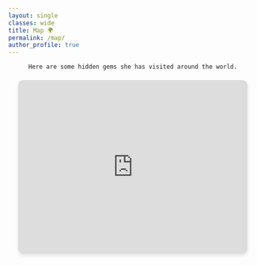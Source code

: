 ```yaml
---
layout: single
classes: wide
title: Map 🌍
permalink: /map/
author_profile: true
---
```



<div style="text-align: center; font-family: Arial, font-size: 10px; margin-bottom: 10px;">
    
    Here are some hidden gems she has visited around the world.

</div>

<div style="display: flex; flex-direction: column; align-items: center; height: auto; margin: 20px;">
    <iframe src="https://www.google.com/maps/d/u/1/embed?mid=1L3pLbmAMhDYFOkN9HmM-LWPGjrvTUJ0&ehbc=2E312F&noprof=1&hl=en" width="100%" 
    height="350px"
    style="border: 0; border-radius: 10px; box-shadow: 0 4px 6px rgba(0, 0, 0, 0.1);">
    </iframe>
</div>